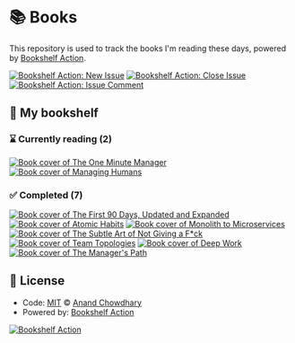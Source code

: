 # 📚 Books

This repository is used to track the books I'm reading these days, powered by [Bookshelf Action](https://github.com/AnandChowdhary/bookshelf-action).

[![Bookshelf Action: New Issue](https://github.com/AnandChowdhary/books/workflows/Bookshelf%20Action:%20New%20Issue/badge.svg)](https://github.com/AnandChowdhary/bookshelf-action/actions?query=workflow%3A%Bookshelf+Action%3A+New+Issue%22)
[![Bookshelf Action: Close Issue](https://github.com/AnandChowdhary/books/workflows/Bookshelf%20Action:%20Close%20Issue/badge.svg)](https://github.com/AnandChowdhary/bookshelf-action/actions?query=workflow%3A%Bookshelf+Action%3A+Close+Issue%22)
[![Bookshelf Action: Issue Comment](https://github.com/AnandChowdhary/books/workflows/Bookshelf%20Action:%20Issue%20Comment/badge.svg)](https://github.com/AnandChowdhary/bookshelf-action/actions?query=workflow%3A%Bookshelf+Action%3A+Issue+Comment%22)

## 📖 My bookshelf

<!--start:bookshelf-action-->
### ⌛ Currently reading (2)

[![Book cover of The One Minute Manager](https://images.weserv.nl/?url=http%3A%2F%2Fbooks.google.com%2Fbooks%2Fcontent%3Fid%3DsxA9KMIJGZgC%26printsec%3Dfrontcover%26img%3D1%26zoom%3D1%26source%3Dgbs_api&w=128&h=196&fit=contain)](https://github.com/deanbaker/books/issues/9 "The One Minute Manager by Kenneth H. Blanchard, Spencer Johnson")
[![Book cover of Managing Humans](https://images.weserv.nl/?url=http%3A%2F%2Fbooks.google.com%2Fbooks%2Fcontent%3Fid%3Do3ykfQxl7pMC%26printsec%3Dfrontcover%26img%3D1%26zoom%3D1%26edge%3Dcurl%26source%3Dgbs_api&w=128&h=196&fit=contain)](https://github.com/deanbaker/books/issues/1 "Managing Humans by Michael Lopp")

### ✅ Completed (7)

[![Book cover of The First 90 Days, Updated and Expanded](https://images.weserv.nl/?url=http%3A%2F%2Fbooks.google.com%2Fbooks%2Fcontent%3Fid%3DQGkHs4pExOQC%26printsec%3Dfrontcover%26img%3D1%26zoom%3D1%26edge%3Dcurl%26source%3Dgbs_api&w=128&h=196&fit=contain)](https://github.com/deanbaker/books/issues/8 "The First 90 Days, Updated and Expanded by Michael D. Watkins completed in 40 seconds on May 2022")
[![Book cover of Atomic Habits](https://images.weserv.nl/?url=http%3A%2F%2Fbooks.google.com%2Fbooks%2Fcontent%3Fid%3DXfFvDwAAQBAJ%26printsec%3Dfrontcover%26img%3D1%26zoom%3D1%26edge%3Dcurl%26source%3Dgbs_api&w=128&h=196&fit=contain)](https://github.com/deanbaker/books/issues/7 "Atomic Habits by James Clear completed in 2 minutes on May 2022")
[![Book cover of Monolith to Microservices](https://images.weserv.nl/?url=http%3A%2F%2Fbooks.google.com%2Fbooks%2Fcontent%3Fid%3DnNa_DwAAQBAJ%26printsec%3Dfrontcover%26img%3D1%26zoom%3D1%26edge%3Dcurl%26source%3Dgbs_api&w=128&h=196&fit=contain)](https://github.com/deanbaker/books/issues/6 "Monolith to Microservices by Sam Newman completed in 2 minutes on May 2022")
[![Book cover of The Subtle Art of Not Giving a F*ck](https://images.weserv.nl/?url=http%3A%2F%2Fbooks.google.com%2Fbooks%2Fcontent%3Fid%3Dyng_CwAAQBAJ%26printsec%3Dfrontcover%26img%3D1%26zoom%3D1%26edge%3Dcurl%26source%3Dgbs_api&w=128&h=196&fit=contain)](https://github.com/deanbaker/books/issues/5 "The Subtle Art of Not Giving a F*ck by Mark Manson completed in 43 seconds on May 2022")
[![Book cover of Team Topologies](https://images.weserv.nl/?url=http%3A%2F%2Fbooks.google.com%2Fbooks%2Fcontent%3Fid%3DoFdRuAEACAAJ%26printsec%3Dfrontcover%26img%3D1%26zoom%3D1%26source%3Dgbs_api&w=128&h=196&fit=contain)](https://github.com/deanbaker/books/issues/4 "Team Topologies by Matthew Skelton, Manuel Pais completed in 2 minutes on May 2022")
[![Book cover of Deep Work](https://images.weserv.nl/?url=http%3A%2F%2Fbooks.google.com%2Fbooks%2Fcontent%3Fid%3DUcYkjwEACAAJ%26printsec%3Dfrontcover%26img%3D1%26zoom%3D1%26source%3Dgbs_api&w=128&h=196&fit=contain)](https://github.com/deanbaker/books/issues/3 "Deep Work by Cal Newport completed in 3 minutes on May 2022")
[![Book cover of The Manager's Path](https://images.weserv.nl/?url=http%3A%2F%2Fbooks.google.com%2Fbooks%2Fcontent%3Fid%3DFaNaDgAAQBAJ%26printsec%3Dfrontcover%26img%3D1%26zoom%3D1%26edge%3Dcurl%26source%3Dgbs_api&w=128&h=196&fit=contain)](https://github.com/deanbaker/books/issues/2 "The Manager's Path by Camille Fournier completed in 2 minutes on May 2022")

<!--end:bookshelf-action-->

## 📄 License

- Code: [MIT](./LICENSE) © [Anand Chowdhary](https://anandchowdhary.com)
- Powered by: [Bookshelf Action](https://github.com/AnandChowdhary/bookshelf-action)

[![Bookshelf Action](https://github.com/AnandChowdhary/bookshelf-action/blob/HEAD/assets/logo.svg)](https://github.com/AnandChowdhary/bookshelf-action)
